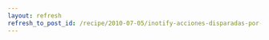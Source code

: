 ```yaml
---
layout: refresh
refresh_to_post_id: /recipe/2010-07-05/inotify-acciones-disparadas-por-cambios-en-el-sistema-de-ficheros.html
---
```


